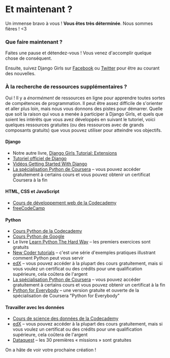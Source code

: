 # Et maintenant ?

Un immense bravo à vous ! **Vous êtes très déterminée**. Nous sommes fières ! <3

### Que faire maintenant ?

Faites une pause et détendez-vous ! Vous venez d'accomplir quelque chose de conséquent.

Ensuite, suivez Django Girls sur [Facebook](http://facebook.com/djangogirls) ou [Twitter](https://twitter.com/djangogirls) pour être au courant des nouvelles.

### À la recherche de ressources supplémentaires ?

Oui ! Il y a *énormément* de ressources en ligne pour apprendre toutes sortes de compétences de programmation. Il peut être assez difficile de s'orienter et aller plus loin, mais nous vous donnons des pistes pour démarrer. Quelle que soit la raison qui vous a menée à participer à Django Girls, et quels que soient les intérêts que vous avez développés en suivant le tutoriel, voici quelques ressources gratuites (ou des ressources avec de grands composants gratuits) que vous pouvez utiliser pour atteindre vos objectifs.

#### Django

- Notre autre livre, [Django Girls Tutorial: Extensions](https://tutorial-extensions.djangogirls.org/)
- [Tutoriel officiel de Django](https://docs.djangoproject.com/en/2.2/intro/tutorial01/)
- [Vidéos Getting Started With Django](http://www.gettingstartedwithdjango.com/)
- [La spécialisation Python de Coursera](https://www.coursera.org/specializations/django) – vous pouvez accéder gratuitement à certains cours et vous pouvez obtenir un certificat Coursera à la fin

#### HTML, CSS et JavaScript

- [Cours de développement web de la Codecademy](https://www.codecademy.com/learn/paths/web-development)
- [freeCodeCamp](https://www.freecodecamp.org/)

#### Python

- [Cours Python de la Codecademy](https://www.codecademy.com/learn/learn-python)
- [Cours Python de Google](https://developers.google.com/edu/python/)
- Le livre [Learn Python The Hard Way](http://learnpythonthehardway.org/book/) – les premiers exercices sont gratuits
- [New Coder tutorials](http://newcoder.io/tutorials/) – c'est une série d'exemples pratiques illustrant comment Python peut vous servir
- [edX](https://www.edx.org/course?search_query=python) – vous pouvez accéder à la plupart des cours gratuitement, mais si vous voulez un certificat ou des crédits pour une qualification supérieure, cela coûtera de l'argent
- [La spécialisation Python de Coursera](https://www.coursera.org/specializations/python) – vous pouvez accéder gratuitement à certains cours et vous pouvez obtenir un certificat à la fin
- [Python for Everybody](https://www.py4e.com/) – une version gratuite et ouverte de la spécialisation de Coursera "Python for Everybody"

#### Travailler avec les données

- [Cours de science des données de la Codecademy](https://www.codecademy.com/learn/paths/data-science)
- [edX](https://www.edx.org/course/?search_query=python&subject=Data%20Analysis%20%26%20Statistics) – vous pouvez accéder à la plupart des cours gratuitement, mais si vous voulez un certificat ou des crédits pour une qualification supérieure, cela coûtera de l'argent
- [Dataquest](https://www.dataquest.io/) – les 30 premières « missions » sont gratuites

On a hâte de voir votre prochaine création !